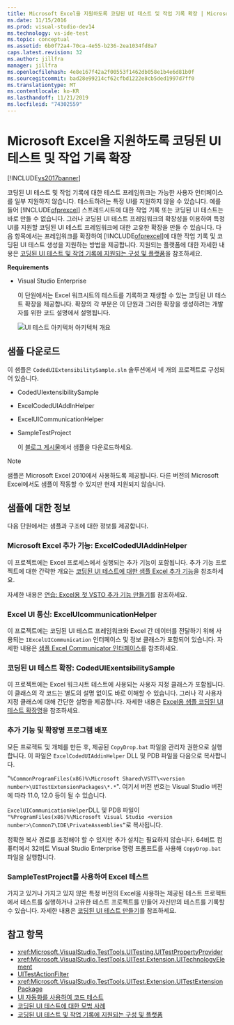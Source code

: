 ```yaml
---
title: Microsoft Excel을 지원하도록 코딩된 UI 테스트 및 작업 기록 확장 | Microsoft Docs
ms.date: 11/15/2016
ms.prod: visual-studio-dev14
ms.technology: vs-ide-test
ms.topic: conceptual
ms.assetid: 6b0f72a4-70ca-4e55-b236-2ea1034fd8a7
caps.latest.revision: 32
ms.author: jillfra
manager: jillfra
ms.openlocfilehash: 4e8e167f42a2f00553f1462db058e1b4e6d81b0f
ms.sourcegitcommit: bad28e99214cf62cfbd1222e8cb5ded1997d7ff0
ms.translationtype: MT
ms.contentlocale: ko-KR
ms.lasthandoff: 11/21/2019
ms.locfileid: "74302559"
---
```

# <a name="extending-coded-ui-tests-and-action-recordings-to-support-microsoft-excel"></a>Microsoft Excel을 지원하도록 코딩된 UI 테스트 및 작업 기록 확장
[!INCLUDE[vs2017banner](../includes/vs2017banner.md)]

코딩된 UI 테스트 및 작업 기록에 대한 테스트 프레임워크는 가능한 사용자 인터페이스를 일부 지원하지 않습니다. 테스트하려는 특정 UI를 지원하지 않을 수 있습니다. 예를 들어 [!INCLUDE[ofprexcel](../includes/ofprexcel-md.md)] 스프레드시트에 대한 작업 기록 또는 코딩된 UI 테스트는 바로 만들 수 없습니다. 그러나 코딩된 UI 테스트 프레임워크의 확장성을 이용하여 특정 UI를 지원할 코딩된 UI 테스트 프레임워크에 대한 고유한 확장을 만들 수 있습니다. 다음 항목에서는 프레임워크를 확장하여 [!INCLUDE[ofprexcel](../includes/ofprexcel-md.md)]에 대한 작업 기록 및 코딩된 UI 테스트 생성을 지원하는 방법을 제공합니다. 지원되는 플랫폼에 대한 자세한 내용은 [코딩된 UI 테스트 및 작업 기록에 지원되는 구성 및 플랫폼](../test/supported-configurations-and-platforms-for-coded-ui-tests-and-action-recordings.md)을 참조하세요.

 **Requirements**

- Visual Studio Enterprise

  이 단원에서는 Excel 워크시트의 테스트를 기록하고 재생할 수 있는 코딩된 UI 테스트 확장을 제공합니다. 확장의 각 부분은 이 단원과 그러한 확장을 생성하려는 개발자를 위한 코드 설명에서 설명됩니다.

  ![UI 테스트 아키텍처](../test/media/ui-testarch.png "UI_TestArch") 아키텍처 개요

## <a name="download-the-sample"></a>샘플 다운로드
 이 샘플은 `CodedUIExtensibilitySample.sln` 솔루션에서 네 개의 프로젝트로 구성되어 있습니다.

- CodedUIextensibilitySample

- ExcelCodedUIAddInHelper

- ExcelUICommunicationHelper

- SampleTestProject

  이 [블로그 게시물](https://go.microsoft.com/fwlink/?LinkID=185592)에서 샘플을 다운로드하세요.

> [!NOTE]
> 샘플은 Microsoft Excel 2010에서 사용하도록 제공됩니다. 다른 버전의 Microsoft Excel에서도 샘플이 작동할 수 있지만 현재 지원되지 않습니다.

## <a name="details-about-the-sample"></a>샘플에 대한 정보
 다음 단원에서는 샘플과 구조에 대한 정보를 제공합니다.

### <a name="microsoft-excel-add-in-excelcodeduiaddinhelper"></a>Microsoft Excel 추가 기능: ExcelCodedUIAddinHelper
 이 프로젝트에는 Excel 프로세스에서 실행되는 추가 기능이 포함됩니다. 추가 기능 프로젝트에 대한 간략한 개요는 [코딩된 UI 테스트에 대한 샘플 Excel 추가 기능](../test/sample-excel-add-in-for-coded-ui-testing.md)을 참조하세요.

 자세한 내용은 [연습: Excel용 첫 VSTO 추가 기능 만들기](https://msdn.microsoft.com/library/a855e2be-3ecf-4112-a7f5-ec0f7fad3b5f)를 참조하세요.

### <a name="excel-ui-communication-exceluicommunicationhelper"></a>Excel UI 통신: ExcelUIcommunicationHelper
 이 프로젝트에는 코딩된 UI 테스트 프레임워크와 Excel 간 데이터를 전달하기 위해 사용되는 `IExcelUICommunication` 인터페이스 및 정보 클래스가 포함되어 있습니다. 자세한 내용은 [샘플 Excel Communicator 인터페이스](../test/sample-excel-communicator-interface.md)를 참조하세요.

### <a name="coded-ui-test-extension-codeduiexentsibilitysample"></a>코딩된 UI 테스트 확장: CodedUIExentsibilitySample
 이 프로젝트에는 Excel 워크시트 테스트에 사용되는 사용자 지정 클래스가 포함됩니다. 이 클래스의 각 코드는 별도의 설명 없이도 바로 이해할 수 있습니다. 그러나 각 사용자 지정 클래스에 대해 간단한 설명을 제공합니다. 자세한 내용은 [Excel용 샘플 코딩된 UI 테스트 확장명](../test/sample-coded-ui-test-extension-for-excel.md)을 참조하세요.

### <a name="deploying-your-add-in-and-extension"></a>추가 기능 및 확장명 프로그램 배포
 모든 프로젝트 및 개체를 만든 후, 제공된 `CopyDrop.bat` 파일을 관리자 권한으로 실행합니다. 이 파일은 `ExcelCodedUIAddinHelper` DLL 및 PDB 파일을 다음으로 복사합니다.

 "`%CommonProgramFiles(x86)%\Microsoft Shared\VSTT\<version number>\UITestExtensionPackages\*.*`". 여기서 버전 번호는 Visual Studio 버전에 따라 11.0, 12.0 등이 될 수 있습니다.

 `ExcelUICommunicationHelper`DLL 및 PDB 파일이 `"%ProgramFiles(x86)%\Microsoft Visual Studio <version number>\Common7\IDE\PrivateAssemblies”`로 복사됩니다.

 정확한 복사 경로를 조정해야 할 수 있지만 추가 설치는 필요하지 않습니다. 64비트 컴퓨터에서 32비트 Visual Studio Enterprise 명령 프롬프트를 사용해 `CopyDrop.bat` 파일을 실행합니다.

### <a name="testing-excel-with-the-sampletestproject"></a>SampleTestProject를 사용하여 Excel 테스트
 가지고 있거나 가지고 있지 않은 특정 버전의 Excel을 사용하는 제공된 테스트 프로젝트에서 테스트를 실행하거나 고유한 테스트 프로젝트를 만들어 자신만의 테스트를 기록할 수 있습니다. 자세한 내용은 [코딩된 UI 테스트 만들기](../test/use-ui-automation-to-test-your-code.md#VerifyingCodeUsingCUITCreate)를 참조하세요.

## <a name="see-also"></a>참고 항목

- <xref:Microsoft.VisualStudio.TestTools.UITesting.UITestPropertyProvider>
- <xref:Microsoft.VisualStudio.TestTools.UITest.Extension.UITechnologyElement>
- [UITestActionFilter](/previous-versions/visualstudio/visual-studio-2012/dd985757(v=vs.110))
- <xref:Microsoft.VisualStudio.TestTools.UITest.Extension.UITestExtensionPackage>
- [UI 자동화를 사용하여 코드 테스트](../test/use-ui-automation-to-test-your-code.md)
- [코딩된 UI 테스트에 대한 모범 사례](../test/best-practices-for-coded-ui-tests.md)
- [코딩된 UI 테스트 및 작업 기록에 지원되는 구성 및 플랫폼](../test/supported-configurations-and-platforms-for-coded-ui-tests-and-action-recordings.md)
